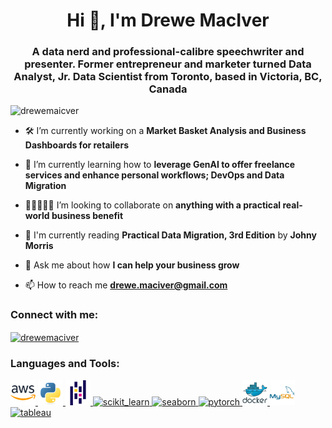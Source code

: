 <h1 align="center">Hi 👋, I'm Drewe MacIver</h1>
<h3 align="center">A data nerd and professional-calibre speechwriter and presenter.  Former entrepreneur and marketer turned Data Analyst, Jr. Data Scientist from Toronto, based in Victoria, BC, Canada</h3>

<p align="left"> <img src="https://komarev.com/ghpvc/?username=drewe4point0&label=Profile%20views&color=0e75b6&style=flat" alt="drewemaicver" /> </p>

- 🛠️ I’m currently working on a **Market Basket Analysis and Business Dashboards for retailers**

- 🌱 I’m currently learning how to **leverage GenAI to offer freelance services and enhance personal workflows; DevOps and Data Migration**

- 👨🏽‍🤝‍👨🏾 I’m looking to collaborate on **anything with a practical real-world business benefit**

- 📖 I'm currently reading **Practical Data Migration, 3rd Edition** by **Johny Morris**

- 💬 Ask me about how **I can help your business grow**

- 📫 How to reach me **drewe.maciver@gmail.com**

<h3 align="left">Connect with me:</h3>
<p align="left">
<a href="https://www.linkedin.com/in/drewe-maciver/" target="_blank"><img align="center" src="https://raw.githubusercontent.com/rahuldkjain/github-profile-readme-generator/master/src/images/icons/Social/linked-in-alt.svg" alt="drewemaciver" height="30" width="40" /></a>
</p>

<h3 align="left">Languages and Tools:</h3>
<p align="left"> <a href="https://aws.amazon.com" target="_blank" rel="noreferrer"> <img src="https://raw.githubusercontent.com/devicons/devicon/master/icons/amazonwebservices/amazonwebservices-original-wordmark.svg" alt="aws" width="40" height="40"/> </a> <a href="https://www.python.org" target="_blank" rel="noreferrer"> <img src="https://raw.githubusercontent.com/devicons/devicon/master/icons/python/python-original.svg" alt="python" width="40" height="40"/> </a> <a href="https://pandas.pydata.org/" target="_blank" rel="noreferrer"> <img src="https://raw.githubusercontent.com/devicons/devicon/2ae2a900d2f041da66e950e4d48052658d850630/icons/pandas/pandas-original.svg" alt="pandas" width="40" height="40"/> 
</a> <a href="https://scikit-learn.org/" target="_blank" rel="noreferrer"> <img src="https://upload.wikimedia.org/wikipedia/commons/0/05/Scikit_learn_logo_small.svg" alt="scikit_learn" width="40" height="40"/> </a> <a href="https://seaborn.pydata.org/" target="_blank" rel="noreferrer"> <img src="https://seaborn.pydata.org/_images/logo-mark-lightbg.svg" alt="seaborn" width="40" height="40"/> </a><a href="https://pytorch.org/" target="_blank" rel="noreferrer"> <img src="https://www.vectorlogo.zone/logos/pytorch/pytorch-icon.svg" alt="pytorch" width="40" height="40"/> </a><a href="https://www.docker.com/" target="_blank" rel="noreferrer"> <img src="https://raw.githubusercontent.com/devicons/devicon/master/icons/docker/docker-original-wordmark.svg" alt="docker" width="40" height="40"/> </a> <a href="https://www.mysql.com/" target="_blank" rel="noreferrer"> <img src="https://raw.githubusercontent.com/devicons/devicon/master/icons/mysql/mysql-original-wordmark.svg" alt="mysql" width="40" height="40"/> </a> <a href="https://www.tableau.com/" target="_blank" rel="noreferrer"> 
  <img src="https://user-images.githubusercontent.com/18670428/67620073-ca558e00-f7fa-11e9-9ea2-ed3a80c59210.png" alt="tableau" width="40" height="40"/> 
</a>
